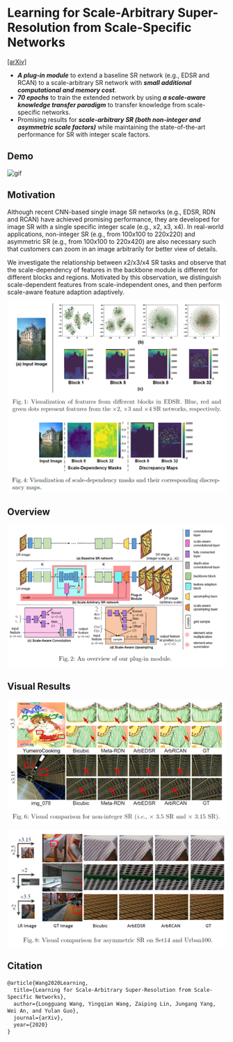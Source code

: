# Learning for Scale-Arbitrary Super-Resolution from Scale-Specific Networks
[[arXiv]](https://arxiv.org/abs/2004.03791)
- ***A plug-in module*** to extend a baseline SR network (e.g., EDSR and RCAN) to a scale-arbitrary SR network with ***small additional computational and memory cost***. 
- ***70 epochs*** to train the extended network by using ***a scale-aware knowledge transfer paradigm*** to transfer knowledge from scale-specific networks.
- Promising results for ***scale-arbitrary SR (both non-integer and asymmetric scale factors)*** while maintaining the state-of-the-art performance for SR with integer scale factors.

## Demo

![gif](./Figs/1.gif)

## Motivation
Although recent CNN-based single image SR networks (e.g., EDSR, RDN and RCAN) have achieved promising performance, they are developed for image SR with a single specific integer scale (e.g., x2, x3, x4). In real-world applications, non-integer SR (e.g., from 100x100 to 220x220) and asymmetric SR (e.g., from 100x100 to 220x420) are also necessary such that customers can zoom in an image arbitrarily for better view of details.

We investigate the relationship between x2/x3/x4 SR tasks and observe that the scale-dependency of features in the backbone module is different for different blocks and regions. Motivated by this observation, we distinguish scale-dependent features from scale-independent ones, and then perform scale-aware feature adaption adaptively.

![visualization](./Figs/visualization.png)
![mask](./Figs/mask.png)


## Overview
![non-integer](./Figs/overview.png)

## Visual Results

![non-integer](./Figs/non-integer.png)

![asymmetric](./Figs/asymmetric.png)

## Citation
```
@article{Wang2020Learning,
  title={Learning for Scale-Arbitrary Super-Resolution from Scale-Specific Networks},
  author={Longguang Wang, Yingqian Wang, Zaiping Lin, Jungang Yang, Wei An, and Yulan Guo},
  journal={arXiv},
  year={2020}
}
```
